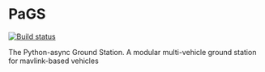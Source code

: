 # PaGS
[![Build status](https://ci.appveyor.com/api/projects/status/mby10ucudq5ntvq7?svg=true)](https://ci.appveyor.com/project/stephendade/pags)

The Python-async Ground Station. A modular multi-vehicle ground station for mavlink-based vehicles
